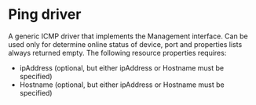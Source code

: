 # Ping driver

A generic ICMP driver that implements the Management interface. Can be used only for
determine online status of device, port and properties lists always returned empty. The following
resource properties requires:
* ipAddress (optional, but either ipAddress or Hostname must be specified)
* Hostname (optional, but either ipAddress or Hostname must be specified)

